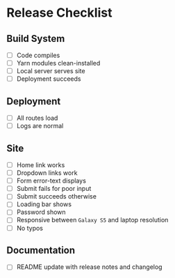 
# Release Checklist

## Build System

- [ ] Code compiles
- [ ] Yarn modules clean-installed
- [ ] Local server serves site
- [ ] Deployment succeeds

## Deployment

- [ ] All routes load
- [ ] Logs are normal

## Site

- [ ] Home link works
- [ ] Dropdown links work
- [ ] Form error-text displays
- [ ] Submit fails for poor input
- [ ] Submit succeeds otherwise
- [ ] Loading bar shows
- [ ] Password shown
- [ ] Responsive between `Galaxy S5` and laptop resolution
- [ ] No typos

## Documentation

- [ ] README update with release notes and changelog
